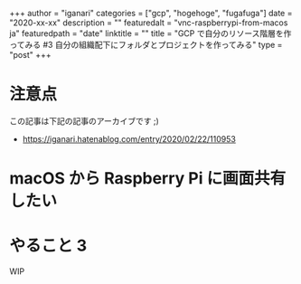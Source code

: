 +++
author = "iganari"
categories = ["gcp", "hogehoge", "fugafuga"]
date = "2020-xx-xx"
description = ""
featuredalt = "vnc-raspberrypi-from-macos ja"
featuredpath = "date"
linktitle = ""
title = "GCP で自分のリソース階層を作ってみる #3 自分の組織配下にフォルダとプロジェクトを作ってみる"
type = "post"
+++

# 注意点

この記事は下記の記事のアーカイブです ;)

+ https://iganari.hatenablog.com/entry/2020/02/22/110953

# macOS から Raspberry Pi に画面共有したい

# やること 3
WIP
